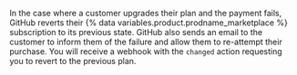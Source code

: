 In the case where a customer upgrades their plan and the payment fails, GitHub reverts their {% data variables.product.prodname_marketplace %} subscription to its previous state. GitHub also sends an email to the customer to inform them of the failure and allow them to re-attempt their purchase. You will receive a webhook with the `changed` action requesting you to revert to the previous plan.
